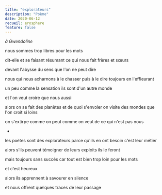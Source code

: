 ```yaml
---
title: "explorateurs"
description: "Poème"
date: 2020-06-12
recueil: erosphere
feature: false
---
```


*à Gwendoline*

nous sommes trop libres pour les mots

dit-elle
et se faisant résumant ce qui nous fait frères et sœurs

devant l'abysse du sens que l'on ne peut dire

nous qui nous acharnons à le chasser puis à le dire
toujours en l'effleurant

un peu comme la sensation
ils sont d'un autre monde

et l'on veut croire que nous aussi

alors on se fait des planètes et de quoi s'envoler
on visite des mondes que l'on croit si loins

on s'extirpe comme on peut comme on veut
de ce qui n'est pas nous

*

les poètes sont des explorateurs parce qu'ils en ont besoin
c'est leur métier

alors s'ils peuvent témoigner de leurs exploits
ils le feront

mais toujours sans succès car tout est bien trop loin pour les mots

et c'est heureux

alors
ils apprennent à savourer
en silence

et nous offrent quelques traces de leur passage

